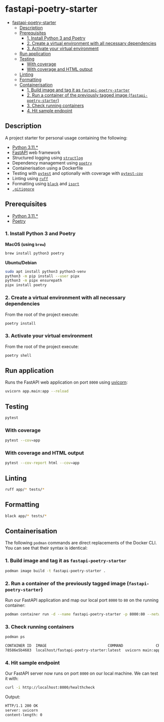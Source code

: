 # fastapi-poetry-starter
- [fastapi-poetry-starter](#fastapi-poetry-starter)
  - [Description](#description)
  - [Prerequisites](#prerequisites)
    - [1. Install Python 3 and Poetry](#1-install-python-3-and-poetry)
    - [2. Create a virtual environment with all necessary dependencies](#2-create-a-virtual-environment-with-all-necessary-dependencies)
    - [3. Activate your virtual environment](#3-activate-your-virtual-environment)
  - [Run application](#run-application)
  - [Testing](#testing)
    - [With coverage](#with-coverage)
    - [With coverage and HTML output](#with-coverage-and-html-output)
  - [Linting](#linting)
  - [Formatting](#formatting)
  - [Containerisation](#containerisation)
    - [1. Build image and tag it as `fastapi-poetry-starter`](#1-build-image-and-tag-it-as-fastapi-poetry-starter)
    - [2. Run a container of the previously tagged image (`fastapi-poetry-starter`)](#2-run-a-container-of-the-previously-tagged-image-fastapi-poetry-starter)
    - [3. Check running containers](#3-check-running-containers)
    - [4. Hit sample endpoint](#4-hit-sample-endpoint)

## Description
A project starter for personal usage containing the following:

* [Python 3.11.*](https://www.python.org/)
* [FastAPI](https://fastapi.tiangolo.com/) web framework
* Structured logging using [`structlog`](https://www.structlog.org/)
* Dependency management using [`poetry`](https://python-poetry.org/)
* Containerisation using a Dockerfile
* Testing with [`pytest`](https://docs.pytest.org/) and optionally with coverage with [`pytest-cov`](https://pytest-cov.readthedocs.io/)
* Linting using [`ruff`](https://github.com/charliermarsh/ruff)
* Formatting using [`black`](https://black.readthedocs.io/) and [`isort`](https://pycqa.github.io/isort/)
* [`.gitignore`](https://github.com/github/gitignore/blob/main/Python.gitignore)
  
## Prerequisites
* [Python 3.11.*](https://www.python.org/downloads/)
* [Poetry](https://python-poetry.org/)

### 1. Install Python 3 and Poetry

**MacOS (using `brew`)**
```bash
brew install python3 poetry
```

**Ubuntu/Debian**
```bash
sudo apt install python3 python3-venv
python3 -m pip install --user pipx
python3 -m pipx ensurepath
pipx install poetry
```

### 2. Create a virtual environment with all necessary dependencies
From the root of the project execute:
```bash
poetry install
```

### 3. Activate your virtual environment
From the root of the project execute:
```bash
poetry shell
```

## Run application
Runs the FastAPI web application on port `8000` using [uvicorn](https://www.uvicorn.org/):
```bash
uvicorn app.main:app --reload
```

## Testing
```bash
pytest
```

### With coverage
```bash
pytest --cov=app
```

### With coverage and HTML output
```bash
pytest --cov-report html --cov=app
```

## Linting
```bash
ruff app/* tests/*
```

## Formatting
```bash
black app/* tests/*
```

## Containerisation

The following `podman` commands are direct replacements of the Docker CLI. You can see that their syntax is identical:

### 1. Build image and tag it as `fastapi-poetry-starter`
```bash
podman image build -t fastapi-poetry-starter .
```

### 2. Run a container of the previously tagged image (`fastapi-poetry-starter`)
Run our FastAPI application and map our local port `8000` to `80` on the running container:
```bash
podman container run -d --name fastapi-poetry-starter -p 8000:80 --network bridge fastapi-poetry-starter
```

### 3. Check running containers
```bash
podman ps
```
```bash
CONTAINER ID  IMAGE                            COMMAND               CREATED         STATUS             PORTS                 NAMES
78586e5b4683  localhost/fastapi-poetry-starter:latest  uvicorn main:app ...  13 minutes ago  Up 5 minutes ago  0.0.0.0:8000->80/tcp  nifty_roentgen
```
### 4. Hit sample endpoint
Our FastAPI server now runs on port `8000` on our local machine. We can test it with:

```bash
curl -i http://localhost:8000/healthcheck
```
Output:
```bash
HTTP/1.1 200 OK
server: uvicorn
content-length: 0
```
